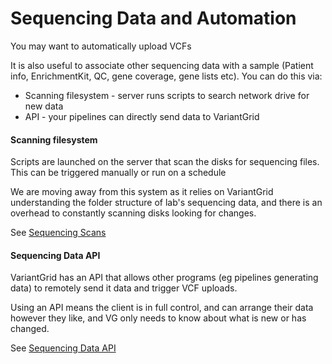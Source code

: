 # Sequencing Data and Automation

You may want to automatically upload VCFs

It is also useful to associate other sequencing data with a sample (Patient info, EnrichmentKit, QC, gene coverage, gene lists etc). You can do this via:

* Scanning filesystem - server runs scripts to search network drive for new data
* API - your pipelines can directly send data to VariantGrid

#### Scanning filesystem

Scripts are launched on the server that scan the disks for sequencing files. This can be triggered manually or run on a schedule

We are moving away from this system as it relies on VariantGrid understanding the folder structure of lab's sequencing data, and there is an overhead to constantly scanning disks looking for changes.

See [Sequencing Scans](sequencing_scans.md)

#### Sequencing Data API

VariantGrid has an API that allows other programs (eg pipelines generating data) to remotely send it data and trigger VCF uploads.

Using an API means the client is in full control, and can arrange their data however they like, and VG only needs to know about what is new or has changed.

See [Sequencing Data API](sequencing_data_api.md)
